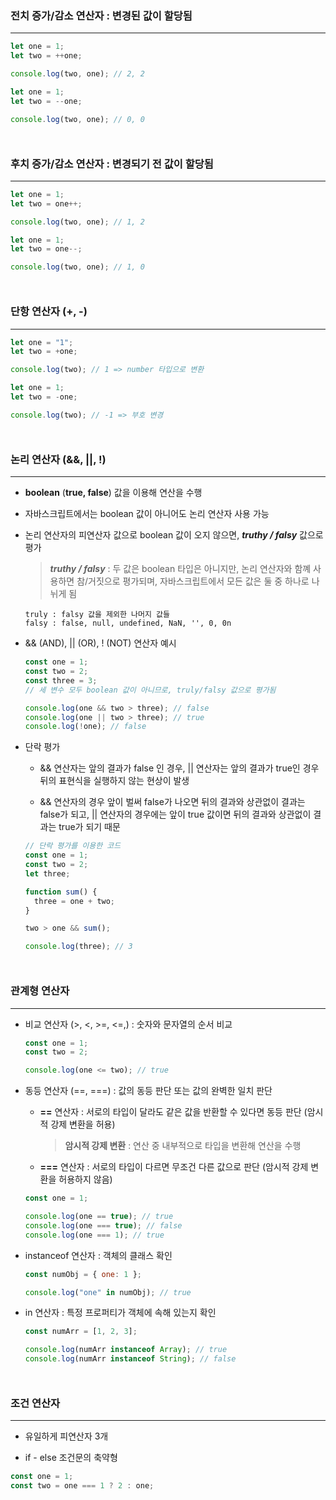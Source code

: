 ### 전치 증가/감소 연산자 : 변경된 값이 할당됨

---

```js
let one = 1;
let two = ++one;

console.log(two, one); // 2, 2
```

```js
let one = 1;
let two = --one;

console.log(two, one); // 0, 0
```

<div style="margin: 50px"></div>

### 후치 증가/감소 연산자 : 변경되기 전 값이 할당됨

---

```js
let one = 1;
let two = one++;

console.log(two, one); // 1, 2
```

```js
let one = 1;
let two = one--;

console.log(two, one); // 1, 0
```

<div style="margin: 50px"></div>

### 단항 연산자 (+, -)

---

```js
let one = "1";
let two = +one;

console.log(two); // 1 => number 타입으로 변환
```

```js
let one = 1;
let two = -one;

console.log(two); // -1 => 부호 변경
```

<div style="margin: 50px"></div>

### 논리 연산자 (&&, ||, !)

---

- **boolean** (**true, false**) 값을 이용해 연산을 수행

- 자바스크립트에서는 boolean 값이 아니어도 논리 연산자 사용 가능
- 논리 연산자의 피연산자 값으로 boolean 값이 오지 않으면, **_truthy / falsy_** 값으로 평가
  > **_truthy / falsy_** : 두 값은 boolean 타입은 아니지만, 논리 연산자와 함꼐 사용하면 참/거짓으로 평가되며, 자바스크립트에서 모든 값은 둘 중 하나로 나뉘게 됨
  ```
  truly : falsy 값을 제외한 나머지 값들
  falsy : false, null, undefined, NaN, '', 0, 0n
  ```
- && (AND), || (OR), ! (NOT) 연산자 예시

  ```js
  const one = 1;
  const two = 2;
  const three = 3;
  // 세 변수 모두 boolean 값이 아니므로, truly/falsy 값으로 평가됨

  console.log(one && two > three); // false
  console.log(one || two > three); // true
  console.log(!one); // false
  ```

- 단락 평가

  - && 연산자는 앞의 결과가 false 인 경우, || 연산자는 앞의 결과가 true인 경우 뒤의 표현식을 실행하지 않는 현상이 발생

  - && 연산자의 경우 앞이 벌써 false가 나오면 뒤의 결과와 상관없이 결과는 false가 되고, || 연산자의 경우에는 앞이 true 값이면 뒤의 결과와 상관없이 결과는 true가 되기 때문

  ```js
  // 단락 평가를 이용한 코드
  const one = 1;
  const two = 2;
  let three;

  function sum() {
    three = one + two;
  }

  two > one && sum();

  console.log(three); // 3
  ```

<div style="margin: 50px"></div>

### 관계형 연산자

---

- 비교 연산자 (>, <, >=, <=,) : 숫자와 문자열의 순서 비교

  ```js
  const one = 1;
  const two = 2;

  console.log(one <= two); // true
  ```

- 동등 연산자 (==, ===) : 값의 동등 판단 또는 값의 완벽한 일치 판단

  - **==** 연산자 : 서로의 타입이 달라도 같은 값을 반환할 수 있다면 동등 판단 (암시적 강제 변환을 허용)

    > **암시적 강제 변환** : 연산 중 내부적으로 타입을 변환해 연산을 수행

  - **===** 연산자 : 서로의 타입이 다르면 무조건 다른 값으로 판단 (암시적 강제 변환을 허용하지 않음)

  ```js
  const one = 1;

  console.log(one == true); // true
  console.log(one === true); // false
  console.log(one === 1); // true
  ```

- instanceof 연산자 : 객체의 클래스 확인

  ```js
  const numObj = { one: 1 };

  console.log("one" in numObj); // true
  ```

- in 연산자 : 특정 프로퍼티가 객체에 속해 있는지 확인

  ```js
  const numArr = [1, 2, 3];

  console.log(numArr instanceof Array); // true
  console.log(numArr instanceof String); // false
  ```

<div style="margin: 50px"></div>

### 조건 연산자

---

- 유일하게 피연산자 3개

- if - else 조건문의 축약형

```js
const one = 1;
const two = one === 1 ? 2 : one;
```
